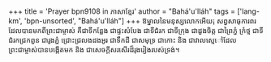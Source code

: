 +++
title = 'Prayer bpn9108 in ភាសាខ្មែរ'
author = "Bahá'u'lláh"
tags = ['lang-km', 'bpn-unsorted', "Bahá'u'lláh"]
+++
ឱម្នាលនៃមនុស្សលេាកអេីយ¡ សព្វសាធុការពរដែលបានមកពីព្រះជាម្ចាស់ គឺជាទីកន្លែង ជាផ្ទះសំបែង ជាទីជំរក ជាទីក្រុង ជាដួងចិត្ដ ជាព្រៃភ្នំ ក្រំថ្ម ជាទីជំរកជ្រកពួន ជារូងភ្នំ ជ្រេាះជ្រលងដងអូរ ជាទឹកដី ជាសមុទ្រ ជាកេាះ និង ជាវាលស្មេៅដែលព្រះជាម្ចាស់បានបង្កេីតមក និង ជាសេចក្ដីសរសេីរដ៏រុងរៀងរបស់ទ្រង់។
